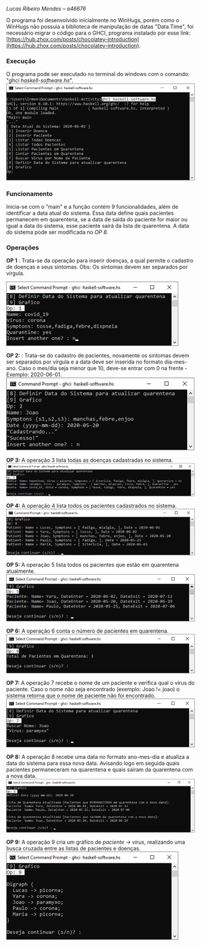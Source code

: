 _Lucas Ribeiro Mendes – a46676_

O programa foi desenvolvido inicialmente no WinHugs, porém como o WinHugs não possuia a biblioteca de manipulação de datas &quot;Data.Time&quot;, foi necessário migrar o código para o GHCI, programa instalado por esse link: [https://hub.zhox.com/posts/chocolatey-introduction](https://hub.zhox.com/posts/chocolatey-introduction).

### Execução
O programa pode ser executado no terminal do windows com o comando:
 &quot;_ghci haskell-software.hs_&quot;.
 ![](examples/image1.png)

### Funcionamento
Inicia-se com o &quot;main&quot; e a função contém 9 funcionalidades, além de identificar a data atual do sistema. Essa data define quais pacientes permanecem em quarentena, se a data de saída do paciente for maior ou igual a data do sistema, esse paciente sairá da lista de quarentena. A data do sistema pode ser modificada no _OP 8._

### Operações
**OP 1** : Trata-se da operação para inserir doenças, a qual permite o cadastro de doenças e seus sintomas.
Obs: Os sintomas devem ser separados por vírgula.

![](examples/image2.png)
<br/>

**OP 2:** : Trata-se do cadastro de pacientes, novamente os sintomas devem ser separados por vírgula e a data deve ser inserida no formato dia-mes-ano.
Caso o mes/dia seja menor que 10, deve-se entrar com 0 na frente - Exemplo: 2020-06-01.
![](examples/image3.png)
<br/>

**OP 3:** A operação 3 lista todas as doenças cadastradas no sistema.
![](examples/image4.png)
<br/>

**OP 4:** A operação 4 lista todos os pacientes cadastrados no sistema.
![](examples/image5.png)
<br/>

**OP 5:** A operação 5 lista todos os pacientes que estão em quarentena atualmente.
![](examples/image6.png)
<br/>

**OP 6:** A operação 6 conta o número de pacientes em quarentena.
![](examples/image7.png)
<br/>

**OP 7:** A operação 7 recebe o nome de um paciente e verifica qual o vírus do paciente. Caso o nome não seja encontrado (exemplo: Joao != joao) o sistema retorna que o nome de paciente não foi encontrado.
![](examples/image8.png)
<br/>

**OP 8:** A operação 8 recebe uma data no formato ano-mes-dia e atualiza a data do sistema para essa nova data. Avisando logo em seguida quais pacientes permaneceram na quarentena e quais sairam da quarentena com a nova data.
![](examples/image9.png)
<br/>

**OP 9:** A operação 9 cria um gráfico de *paciente -> virus*, realizando uma busca cruzada entre as listas de pacientes e doenças.
![](examples/image10.png)